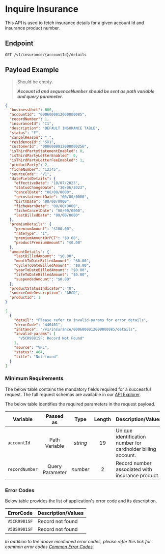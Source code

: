# Inquire Insurance

This API is used to fetch insurance details for a given account Id and insurance product number.

## Endpoint

`GET /v1/insurance/{accountId}/details`

## Payload Example

<!--
type: tab
titles: Request, Response, Error
-->

>Should be empty.
>
>***Account id and sequenceNumber should be sent as path variable and query parameter.***

<!--
type: tab
-->

```json
{
  "businessUnit": 600,
  "accountId": "0006000012000000085",
  "recordNumber": 1,
  "insuranceId": "I1",
  "description": "DEFAULT INSURANCE TABLE",
  "status": "F",
  "cancelReason": " ",
  "residenceId": "SX1",
  "customerId": "0006000012000000256",
  "isThirdPartyStatementEnabled": 0,
  "isThirdPartyLetterEnabled": 0,
  "isThirdPartyLetterFeeEnabled": 1,
  "productParty": 2,
  "ficheNumber": "12345",
  "sourceCode": "V1",
  "dateFieldDetails": {
    "effectiveDate": "10/07/2023",
    "statusChangeDate": "30/06/2023",
    "cancelDate": "00/00/0000",
    "reinstatementDate": "00/00/0000",
    "birthDate": "00/00/0000",
    "ficheWarnDate": "00/00/0000",
    "ficheCancelDate": "00/00/0000",
    "lastBilledDate": "00/00/0000"
  },
  "premiumDetails": {
    "premiumAmount": "$100.00",
    "rateType": "1",
    "premiumAmountOrPCT": "$0.00",
    "productPremiumAmount": "$0.00"
  },
  "amountDetails": {
    "lastBilledAmount": "$0.00",
    "monthToDateBilledAmount": "$0.00",
    "cycleToDateBilledAmount": "$0.00",
    "yearToDateBilledAmount": "$0.00",
    "lifeToDateBilledAmount": "$0.00",
    "suspendedAmount": "$0.00"
  },
  "productStatusIndicator": "0",
  "sourceCodeDescription": "ABCD",
  "productId": 1
}
```

<!--
type: tab
-->

```json
[
  {
    "detail": "Please refer to invalid-params for error details",
    "errorCode": "440401",
    "instance": "/v1/insurance/0006000012000000085/details",
    "invalid-params": [
      "V5CR9981SF: Record Not Found"
    ],
    "source": "VPL",
    "status": 404,
    "title": "Not found"
  }
]
```

<!-- type: tab-end -->

### Minimum Requirements

The below table contains the mandatory fields required for a successful request. The full request schemas are available in our [API Explorer](../api/?type=get&path=/v1/insurance/{accountId}/details).

The below table identifies the required parameters in the request payload.

| Variable | Passed as | Type | Length | Description/Values |
| -------- | :-------: | :--: | :------------: | ------------------ |
| `accountId` | Path Variable | *string* | 19 | Unique identification number for cardholder billing account. |
| `recordNumber` | Query Parameter | *number* | 2 | Record number associated with insurance product. |

### Error Codes

Below table provides the list of application's error code and its description.

| ErrorCode |  Description/Values |
| --------  | ------------------ |
| `V5CR9981SF` | Record not found |
| `V5BS9981SF` | Record not found |

*In addition to the above mentioned error codes, please refer this link for common error codes [Common Error Codes](?path=docs/Common_Error_Code.md).*
